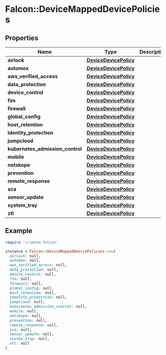 # Falcon::DeviceMappedDevicePolicies

## Properties

| Name | Type | Description | Notes |
| ---- | ---- | ----------- | ----- |
| **airlock** | [**DeviceDevicePolicy**](DeviceDevicePolicy.md) |  | [optional] |
| **automox** | [**DeviceDevicePolicy**](DeviceDevicePolicy.md) |  | [optional] |
| **aws_verified_access** | [**DeviceDevicePolicy**](DeviceDevicePolicy.md) |  | [optional] |
| **data_protection** | [**DeviceDevicePolicy**](DeviceDevicePolicy.md) |  | [optional] |
| **device_control** | [**DeviceDevicePolicy**](DeviceDevicePolicy.md) |  | [optional] |
| **fim** | [**DeviceDevicePolicy**](DeviceDevicePolicy.md) |  | [optional] |
| **firewall** | [**DeviceDevicePolicy**](DeviceDevicePolicy.md) |  | [optional] |
| **global_config** | [**DeviceDevicePolicy**](DeviceDevicePolicy.md) |  | [optional] |
| **host_retention** | [**DeviceDevicePolicy**](DeviceDevicePolicy.md) |  | [optional] |
| **identity_protection** | [**DeviceDevicePolicy**](DeviceDevicePolicy.md) |  | [optional] |
| **jumpcloud** | [**DeviceDevicePolicy**](DeviceDevicePolicy.md) |  | [optional] |
| **kubernetes_admission_control** | [**DeviceDevicePolicy**](DeviceDevicePolicy.md) |  | [optional] |
| **mobile** | [**DeviceDevicePolicy**](DeviceDevicePolicy.md) |  | [optional] |
| **netskope** | [**DeviceDevicePolicy**](DeviceDevicePolicy.md) |  | [optional] |
| **prevention** | [**DeviceDevicePolicy**](DeviceDevicePolicy.md) |  | [optional] |
| **remote_response** | [**DeviceDevicePolicy**](DeviceDevicePolicy.md) |  | [optional] |
| **sca** | [**DeviceDevicePolicy**](DeviceDevicePolicy.md) |  | [optional] |
| **sensor_update** | [**DeviceDevicePolicy**](DeviceDevicePolicy.md) |  | [optional] |
| **system_tray** | [**DeviceDevicePolicy**](DeviceDevicePolicy.md) |  | [optional] |
| **ztl** | [**DeviceDevicePolicy**](DeviceDevicePolicy.md) |  | [optional] |

## Example

```ruby
require 'crimson-falcon'

instance = Falcon::DeviceMappedDevicePolicies.new(
  airlock: null,
  automox: null,
  aws_verified_access: null,
  data_protection: null,
  device_control: null,
  fim: null,
  firewall: null,
  global_config: null,
  host_retention: null,
  identity_protection: null,
  jumpcloud: null,
  kubernetes_admission_control: null,
  mobile: null,
  netskope: null,
  prevention: null,
  remote_response: null,
  sca: null,
  sensor_update: null,
  system_tray: null,
  ztl: null
)
```

